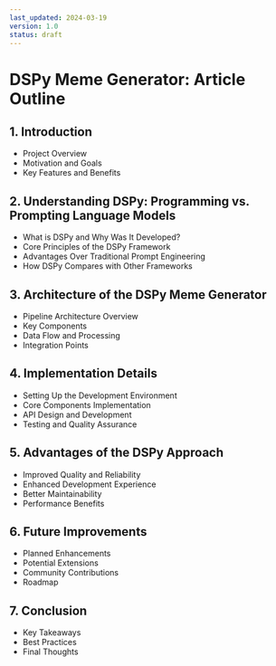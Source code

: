 ```yaml
---
last_updated: 2024-03-19
version: 1.0
status: draft
---
```


# DSPy Meme Generator: Article Outline

## 1. Introduction
- Project Overview
- Motivation and Goals
- Key Features and Benefits

## 2. Understanding DSPy: Programming vs. Prompting Language Models
- What is DSPy and Why Was It Developed?
- Core Principles of the DSPy Framework
- Advantages Over Traditional Prompt Engineering
- How DSPy Compares with Other Frameworks

## 3. Architecture of the DSPy Meme Generator
- Pipeline Architecture Overview
- Key Components
- Data Flow and Processing
- Integration Points

## 4. Implementation Details
- Setting Up the Development Environment
- Core Components Implementation
- API Design and Development
- Testing and Quality Assurance

## 5. Advantages of the DSPy Approach
- Improved Quality and Reliability
- Enhanced Development Experience
- Better Maintainability
- Performance Benefits

## 6. Future Improvements
- Planned Enhancements
- Potential Extensions
- Community Contributions
- Roadmap

## 7. Conclusion
- Key Takeaways
- Best Practices
- Final Thoughts 